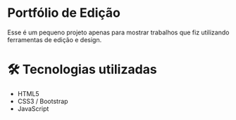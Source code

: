 # Portfólio de Edição
Esse é um pequeno projeto apenas para mostrar trabalhos que fiz utilizando ferramentas de edição e design.

# 🛠️ Tecnologias utilizadas
- HTML5
- CSS3 / Bootstrap
- JavaScript
